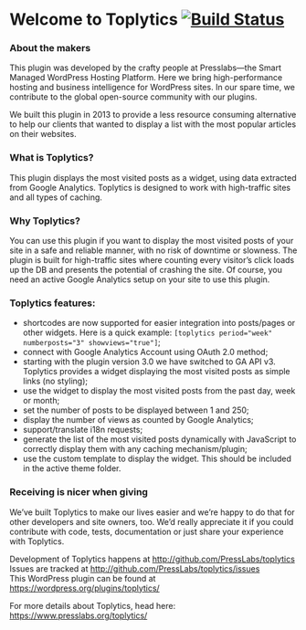 # Welcome to Toplytics [![Build Status](https://travis-ci.org/presslabs/toplytics.svg)](https://travis-ci.org/presslabs/toplytics)


### About the makers
This plugin was developed by the crafty people at Presslabs—the Smart Managed WordPress Hosting Platform. Here we bring high-performance hosting and business intelligence for WordPress sites. In our spare time, we contribute to the global open-source community with our plugins.

We built this plugin in 2013 to provide a less resource consuming alternative to help our clients that wanted to display a list with the most popular articles on their websites.

### What is Toplytics?
This plugin displays the most visited posts as a widget, using data extracted from Google Analytics. Toplytics is designed to work with high-traffic sites and all types of caching. 

### Why Toplytics?
You can use this plugin if you want to display the most visited posts of your site in a safe and reliable manner, with no risk of downtime or slowness. The plugin is built for high-traffic sites where counting every visitor’s click loads up the DB and presents the potential of crashing the site. Of course, you need an active Google Analytics setup on your site to use this plugin.

### Toplytics features:
- shortcodes are now supported for easier integration into posts/pages or other widgets. Here is a quick example: `[toplytics period="week" numberposts="3" showviews="true"]`;
- connect with Google Analytics Account using OAuth 2.0 method;
- starting with the plugin version 3.0 we have switched to GA API v3. Toplytics
provides a widget displaying the most visited posts as simple links (no styling);
- use the widget to display the most visited posts from the past day, week or month;
- set the number of posts to be displayed between 1 and 250;
- display the number of views as counted by Google Analytics;
- support/translate i18n requests;
- generate the list of the most visited posts dynamically with JavaScript to correctly display them with any caching mechanism/plugin;
- use the custom template to display the widget. This should be included in the active theme folder.

### Receiving is nicer when giving
We’ve built Toplytics to make our lives easier and we’re happy to do that for other developers and site owners, too. We’d really appreciate it if you could contribute with code, tests, documentation or just share your experience with Toplytics.

Development of Toplytics happens at http://github.com/PressLabs/toplytics  
Issues are tracked at http://github.com/PressLabs/toplytics/issues  
This WordPress plugin can be found at https://wordpress.org/plugins/toplytics/  

For more details about Toplytics, head here: https://www.presslabs.org/toplytics/

